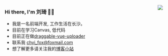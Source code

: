 <a href="https://hello7cat.com/" target="_blank"><img align="right" src="https://github-readme-stats.vercel.app/api?username=l1uqi&show_icons=true&count_private=false" /></a>

### Hi there, I'm 刘琦 👋👋

- 我是一名前端开发, 工作生活在长沙。
- 目前在学习Canvas, 低代码
- 目前正在做[draggable-vue-uploader](https://github.com/l1uqi/draggable-vue-uploader)
- 联系我 chyi_fox@foxmail.com
- 想了解更多请关注我的[博客小站](https://hello7cat.com/)

<!-- - 🌱 I’m currently learning FE. -->


<!--
[![Anurag's GitHub stats](https://github-readme-stats.vercel.app/api?username=l1uqi)](https://github.com/anuraghazra/github-readme-stats)
-->

<!--
**l1uqi/l1uqi** is a ✨ _special_ ✨ repository because its `README.md` (this file) appears on your GitHub profile.

Here are some ideas to get you started:

- 🔭 I’m currently working on ...
- 🌱 I’m currently learning ...
- 👯 I’m looking to collaborate on ...
- 🤔 I’m looking for help with ...
- 💬 Ask me about ...
- 📫 How to reach me: ...
- 😄 Pronouns: ...
- ⚡ Fun fact: ...
-->
